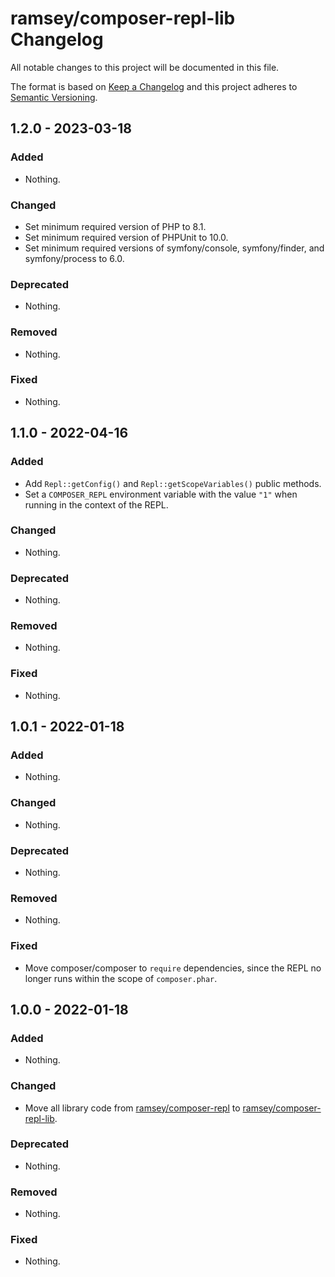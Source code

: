 # ramsey/composer-repl-lib Changelog

All notable changes to this project will be documented in this file.

The format is based on [Keep a Changelog](http://keepachangelog.com/en/1.0.0/)
and this project adheres to [Semantic Versioning](http://semver.org/spec/v2.0.0.html).

## 1.2.0 - 2023-03-18

### Added

- Nothing.

### Changed

- Set minimum required version of PHP to 8.1.
- Set minimum required version of PHPUnit to 10.0.
- Set minimum required versions of symfony/console, symfony/finder, and symfony/process to 6.0.

### Deprecated

- Nothing.

### Removed

- Nothing.

### Fixed

- Nothing.

## 1.1.0 - 2022-04-16

### Added

- Add `Repl::getConfig()` and `Repl::getScopeVariables()` public methods.
- Set a `COMPOSER_REPL` environment variable with the value `"1"` when running in the context of the REPL.

### Changed

- Nothing.

### Deprecated

- Nothing.

### Removed

- Nothing.

### Fixed

- Nothing.

## 1.0.1 - 2022-01-18

### Added

- Nothing.

### Changed

- Nothing.

### Deprecated

- Nothing.

### Removed

- Nothing.

### Fixed

- Move composer/composer to `require` dependencies, since the REPL no longer runs within the scope of `composer.phar`.

## 1.0.0 - 2022-01-18

### Added

- Nothing.

### Changed

- Move all library code from [ramsey/composer-repl](https://github.com/ramsey/composer-repl) to [ramsey/composer-repl-lib](https://github.com/ramsey/composer-repl-lib).

### Deprecated

- Nothing.

### Removed

- Nothing.

### Fixed

- Nothing.
